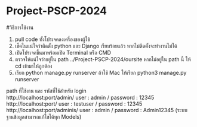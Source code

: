 # Project-PSCP-2024
#วิธีการใช้งาน
1. pull code ทั้งโปรเจคลงเครื่องของผู้ใช้
2. เช็คในแน่ใจว่าติดตั้ง python และ Django เรียบร้อยแล้ว หากไม่ติดตั้งจะทำงานไม่ได้
3. เปิดโปรเจคขึ้นมาพร้อมเปิด Terminal หรือ CMD
4. ตรวจให้แน่ใจว่าอยู่ใน path ../Project-PSCP-2024/oursite หากไม่อยู่ใน path นี้ ให้ cd เข้ามาให้ถูกต้อง
5. เรียก python manage.py runserver ถ้าใช้ Mac ให้เรียก python3 manage.py runserver

path ที่ใช้งาน และ รหัสที่ใช้สำหรับ login <br>
http://localhost:port/admin/    user : admin / password : 12345 <br>
http://localhost:port/          user : testuser / password : 12345 <br>
http://localhost:port/adminis/  user : admin / password : Admin12345 (ระบบฐานข้อมูลสามารถแก้ไขได้ทุก Models) <br>



